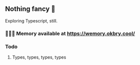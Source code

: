 ## Nothing fancy 🐽

Exploring Typescript, still.

### 🎰🎯🎳 Memory available at https://wemory.okbry.cool/

### Todo

1. Types, types, types, types
